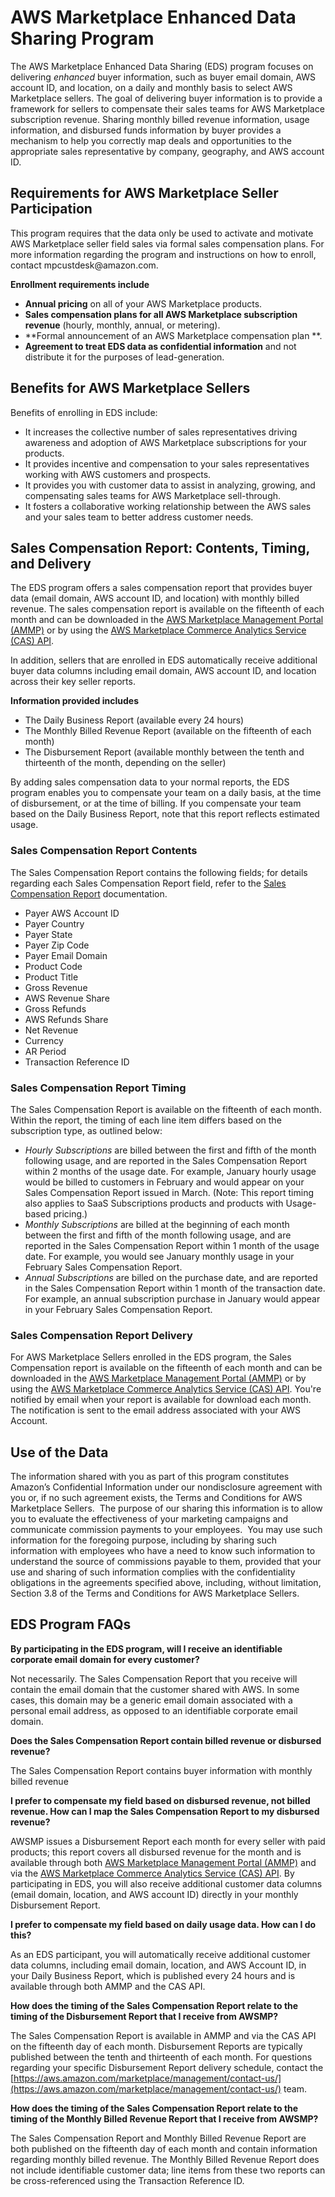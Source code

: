 # AWS Marketplace Enhanced Data Sharing Program<a name="enhanced-data-sharing-program"></a>

 The AWS Marketplace Enhanced Data Sharing \(EDS\) program focuses on delivering *enhanced* buyer information, such as buyer email domain, AWS account ID, and location, on a daily and monthly basis to select AWS Marketplace sellers\. The goal of delivering buyer information is to provide a framework for sellers to compensate their sales teams for AWS Marketplace subscription revenue\. Sharing monthly billed revenue information, usage information, and disbursed funds information by buyer provides a mechanism to help you correctly map deals and opportunities to the appropriate sales representative by company, geography, and AWS account ID\. 

## Requirements for AWS Marketplace Seller Participation<a name="requirements-for-aws-marketplace-seller-participation"></a>

 This program requires that the data only be used to activate and motivate AWS Marketplace seller field sales via formal sales compensation plans\. For more information regarding the program and instructions on how to enroll, contact mpcustdesk@amazon\.com\. 

**Enrollment requirements include**
+  **Annual pricing** on all of your AWS Marketplace products\. 
+  **Sales compensation plans for all AWS Marketplace subscription revenue** \(hourly, monthly, annual, or metering\)\. 
+  **Formal announcement of an AWS Marketplace compensation plan **\. 
+  **Agreement to treat EDS data as confidential information** and not distribute it for the purposes of lead\-generation\. 

## Benefits for AWS Marketplace Sellers<a name="benefits-for-aws-marketplace-sellers"></a>

 Benefits of enrolling in EDS include: 
+  It increases the collective number of sales representatives driving awareness and adoption of AWS Marketplace subscriptions for your products\. 
+  It provides incentive and compensation to your sales representatives working with AWS customers and prospects\. 
+  It provides you with customer data to assist in analyzing, growing, and compensating sales teams for AWS Marketplace sell\-through\. 
+  It fosters a collaborative working relationship between the AWS sales and your sales team to better address customer needs\. 

## Sales Compensation Report: Contents, Timing, and Delivery<a name="sales-compensation-report-contents-timing-and-delivery"></a>

 The EDS program offers a sales compensation report that provides buyer data \(email domain, AWS account ID, and location\) with monthly billed revenue\. The sales compensation report is available on the fifteenth of each month and can be downloaded in the [AWS Marketplace Management Portal \(AMMP\)](https://aws.amazon.com/marketplace/management/reports/) or by using the [AWS Marketplace Commerce Analytics Service \(CAS\) API](https://aws.amazon.com/marketplace/management/cas/enroll)\. 

 In addition, sellers that are enrolled in EDS automatically receive additional buyer data columns including email domain, AWS account ID, and location across their key seller reports\. 

**Information provided includes**
+  The Daily Business Report \(available every 24 hours\) 
+  The Monthly Billed Revenue Report \(available on the fifteenth of each month\) 
+  The Disbursement Report \(available monthly between the tenth and thirteenth of the month, depending on the seller\) 

 By adding sales compensation data to your normal reports, the EDS program enables you to compensate your team on a daily basis, at the time of disbursement, or at the time of billing\. If you compensate your team based on the Daily Business Report, note that this report reflects estimated usage\. 

### Sales Compensation Report Contents<a name="sales-compensation-report-contents"></a>

 The Sales Compensation Report contains the following fields; for details regarding each Sales Compensation Report field, refer to the [Sales Compensation Report](sales-compensation-report.md) documentation\. 
+  Payer AWS Account ID 
+  Payer Country 
+  Payer State 
+  Payer Zip Code 
+  Payer Email Domain 
+  Product Code 
+  Product Title 
+  Gross Revenue 
+  AWS Revenue Share 
+  Gross Refunds 
+  AWS Refunds Share 
+  Net Revenue 
+  Currency 
+  AR Period 
+  Transaction Reference ID 

### Sales Compensation Report Timing<a name="sales-compensation-report-timing"></a>

 The Sales Compensation Report is available on the fifteenth of each month\. Within the report, the timing of each line item differs based on the subscription type, as outlined below: 
+  *Hourly Subscriptions* are billed between the first and fifth of the month following usage, and are reported in the Sales Compensation Report within 2 months of the usage date\. For example, January hourly usage would be billed to customers in February and would appear on your Sales Compensation Report issued in March\. \(Note: This report timing also applies to SaaS Subscriptions products and products with Usage\-based pricing\.\) 
+  *Monthly Subscriptions* are billed at the beginning of each month between the first and fifth of the month following usage, and are reported in the Sales Compensation Report within 1 month of the usage date\. For example, you would see January monthly usage in your February Sales Compensation Report\. 
+  *Annual Subscriptions* are billed on the purchase date, and are reported in the Sales Compensation Report within 1 month of the transaction date\. For example, an annual subscription purchase in January would appear in your February Sales Compensation Report\. 

### Sales Compensation Report Delivery<a name="sales-compensation-report-delivery"></a>

 For AWS Marketplace Sellers enrolled in the EDS program, the Sales Compensation report is available on the fifteenth of each month and can be downloaded in the [AWS Marketplace Management Portal \(AMMP\)](https://aws.amazon.com/marketplace/management/reports/) or by using the [AWS Marketplace Commerce Analytics Service \(CAS\) API](https://aws.amazon.com/marketplace/management/cas/enroll)\. You're notified by email when your report is available for download each month\. The notification is sent to the email address associated with your AWS Account\. 

## Use of the Data<a name="use-of-the-data"></a>

 The information shared with you as part of this program constitutes Amazon’s Confidential Information under our nondisclosure agreement with you or, if no such agreement exists, the Terms and Conditions for AWS Marketplace Sellers\.  The purpose of our sharing this information is to allow you to evaluate the effectiveness of your marketing campaigns and communicate commission payments to your employees\.  You may use such information for the foregoing purpose, including by sharing such information with employees who have a need to know such information to understand the source of commissions payable to them, provided that your use and sharing of such information complies with the confidentiality obligations in the agreements specified above, including, without limitation, Section 3\.8 of the Terms and Conditions for AWS Marketplace Sellers\. 

## EDS Program FAQs<a name="eds-program-faqs"></a>

 **By participating in the EDS program, will I receive an identifiable corporate email domain for every customer?** 

 Not necessarily\. The Sales Compensation Report that you receive will contain the email domain that the customer shared with AWS\. In some cases, this domain may be a generic email domain associated with a personal email address, as opposed to an identifiable corporate email domain\. 

 **Does the Sales Compensation Report contain billed revenue or disbursed revenue?** 

 The Sales Compensation Report contains buyer information with monthly billed revenue 

 **I prefer to compensate my field based on disbursed revenue, not billed revenue\. How can I map the Sales Compensation Report to my disbursed revenue?** 

 AWSMP issues a Disbursement Report each month for every seller with paid products; this report covers all disbursed revenue for the month and is available through both [AWS Marketplace Management Portal \(AMMP\)](https://aws.amazon.com/marketplace/management/reports/) and via the [AWS Marketplace Commerce Analytics Service \(CAS\) API](https://aws.amazon.com/marketplace/management/cas/enroll)\. By participating in EDS, you will also receive additional customer data columns \(email domain, location, and AWS account ID\) directly in your monthly Disbursement Report\. 

 **I prefer to compensate my field based on daily usage data\. How can I do this?** 

 As an EDS participant, you will automatically receive additional customer data columns, including email domain, location, and AWS Account ID, in your Daily Business Report, which is published every 24 hours and is available through both AMMP and the CAS API\. 

 **How does the timing of the Sales Compensation Report relate to the timing of the Disbursement Report that I receive from AWSMP?** 

 The Sales Compensation Report is available in AMMP and via the CAS API on the fifteenth day of each month\. Disbursement Reports are typically published between the tenth and thirteenth of each month\. For questions regarding your specific Disbursement Report delivery schedule, contact the [https://aws.amazon.com/marketplace/management/contact-us/](https://aws.amazon.com/marketplace/management/contact-us/) team\. 

 **How does the timing of the Sales Compensation Report relate to the timing of the Monthly Billed Revenue Report that I receive from AWSMP?** 

 The Sales Compensation Report and Monthly Billed Revenue Report are both published on the fifteenth day of each month and contain information regarding monthly billed revenue\. The Monthly Billed Revenue Report does not include identifiable customer data; line items from these two reports can be cross\-referenced using the Transaction Reference ID\. 
